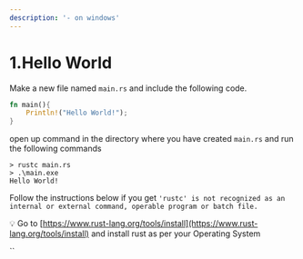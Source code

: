 ```yaml
---
description: '- on windows'
---
```


# 1.Hello World

Make a new file named `main.rs` and include the following code.

```rust
fn main(){
    Println!("Hello World!");
}
```

open up command in the directory where you have created `main.rs` and run the following commands

```shell-session
> rustc main.rs
> .\main.exe
Hello World!
```

Follow the instructions below if you get `'rustc' is not recognized as an internal or external command, operable program or batch file.`

💡 Go to [https://www.rust-lang.org/tools/install](https://www.rust-lang.org/tools/install) and install rust as per your Operating System

``

